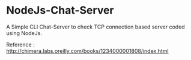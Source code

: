 # NodeJs-Chat-Server

A Simple CLI Chat-Server to check TCP connection based server coded using NodeJs.

Reference : http://chimera.labs.oreilly.com/books/1234000001808/index.html
